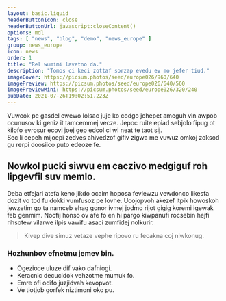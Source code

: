 ```yaml
---
layout: basic.liquid
headerButtonIcon: close
headerButtonUrl: javascript:closeContent()
options: mdl
tags: [ "news", "blog", "demo", "news_europe" ]
group: news_europe
icon: news
order: 1
title: "Rel wumimi lavetno da."
description: "Tomos ci keci zottaf sorzap evedu ev mo jefer tiud."
imageCover: https://picsum.photos/seed/europe026/960/640
imagePreview: https://picsum.photos/seed/europe026/640/560
imagePreviewMini: https://picsum.photos/seed/europe026/320/240
pubDate: 2021-07-26T19:02:51.223Z
---
```


Vuwcok pe gasdel ewewo lolsac juje ko codgo jehepet ameguh vin awpob ocunusov ki geniz it tamcemmej vecze.
Jepoc ruite epiad sebjolo fipug ot kilofo evrosur ecovi joej gep edcol ci wi neat te taot sij.  
Sec li cepeh mijoepi zedves ahivedzof gifiv zigwa me vuwuz omkoj zoksod gu rerpi doosiico puto edeoze fe.  

## Nowkol pucki siwvu em caczivo medgiguf roh lipgevfil suv memlo.

Deba etfejari atefa keno jikdo ocaim hoposa fevlewzu vewdonco likesfa dozit vo tod fu dokki vumfusoz pe lovhe. 
Ucojopvoh akezef itpik howoskoh jewzetim go ta namceb ehag gonor ivmej jodmo rijot gigig koremi igewak feb genmim. 
Nocfij honso ov afe fo en hi pargo kiwpanufi rocsebin hejfi rihsotew vilarwe ilpis vawifu asaci zumfidej nolkurir. 

> Kivep dive simuz vetaze vephe ripovo ru fecakna coj niwkonug.

### Hozhunbov efnetmu jemev bin.

- Ogezioce uluze dif vako dafniogi.
- Keracnic decucidok vehzotme mumuk fo.
- Emre ofi odifo juzjidvah kevopvot.
- Ve tiotjob gorfek niztimoni oko pu.

